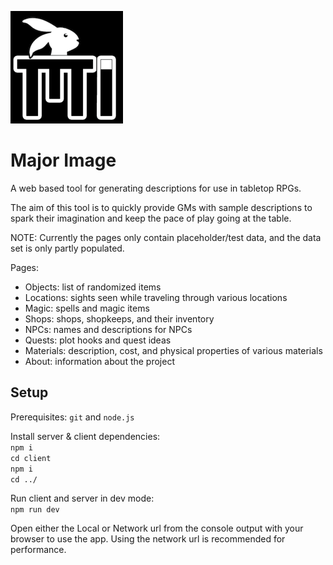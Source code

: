 ![Major Image](/client/public/apple-touch-icon.png)
# Major Image

A web based tool for generating descriptions for use in tabletop RPGs.  

The aim of this tool is to quickly provide GMs with sample descriptions to spark their imagination and keep the pace of play going at the table.  

NOTE: Currently the pages only contain placeholder/test data, and the data set is only partly populated.

Pages:  
- Objects: list of randomized items    
- Locations: sights seen while traveling through various locations
- Magic: spells and magic items
- Shops: shops, shopkeeps, and their inventory
- NPCs: names and descriptions for NPCs
- Quests: plot hooks and quest ideas
- Materials: description, cost, and physical properties of various materials
- About: information about the project

## Setup
Prerequisites: `git` and `node.js`

Install server & client dependencies:  
`npm i`  
`cd client`  
`npm i`  
`cd ../`  

Run client and server in dev mode:  
`npm run dev`  

Open either the Local or Network url from the console output with your browser to use the app. Using the network url is recommended for performance.
